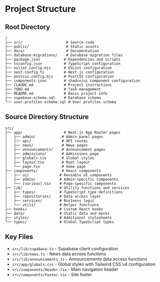 # Project Structure

## Root Directory
```
/
├── src/                    # Source code
├── public/                 # Static assets
├── docs/                   # Documentation
├── database-migrations/    # Database migration files
├── package.json           # Dependencies and scripts
├── tsconfig.json          # TypeScript configuration
├── eslint.config.mjs      # ESLint configuration
├── next.config.ts         # Next.js configuration
├── postcss.config.mjs     # PostCSS configuration
├── components.json        # shadcn/ui component configuration
├── CLAUDE.md              # Project instructions
├── TODO.md                # Task management
├── README.md              # Basic project info
├── supabase-schema.sql    # Database schema
└── user-profiles-schema.sql # User profiles schema
```

## Source Directory Structure
```
src/
├── app/                   # Next.js App Router pages
│   ├── admin/            # Admin panel pages
│   ├── api/              # API routes
│   ├── news/             # News pages
│   ├── announcements/    # Announcement pages
│   ├── admissions/       # Admissions page
│   ├── globals.css       # Global styles
│   ├── layout.tsx        # Root layout
│   └── page.tsx          # Home page
├── components/           # React components
│   ├── ui/              # Reusable UI components
│   ├── admin/           # Admin-specific components
│   └── [various].tsx    # Page-specific components
├── lib/                 # Utility functions and services
│   ├── types/           # TypeScript type definitions
│   ├── repositories/    # Data access layer
│   ├── services/        # Business logic
│   └── utils/           # Helper functions
├── hooks/               # Custom React hooks
├── data/                # Static data and mocks
├── styles/              # Additional stylesheets
└── types/               # Global TypeScript types
```

## Key Files
- `src/lib/supabase.ts` - Supabase client configuration
- `src/lib/news.ts` - News data access functions
- `src/lib/announcements.ts` - Announcements data access functions
- `src/app/globals.css` - Global styles with Tailwind CSS v4 configuration
- `src/components/Header.tsx` - Main navigation header
- `src/components/Footer.tsx` - Site footer